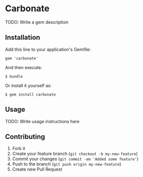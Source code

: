 # Carbonate

TODO: Write a gem description

## Installation

Add this line to your application's Gemfile:

    gem 'carbonate'

And then execute:

    $ bundle

Or install it yourself as:

    $ gem install carbonate

## Usage

TODO: Write usage instructions here

## Contributing

1. Fork it
2. Create your feature branch (`git checkout -b my-new-feature`)
3. Commit your changes (`git commit -am 'Added some feature'`)
4. Push to the branch (`git push origin my-new-feature`)
5. Create new Pull Request
